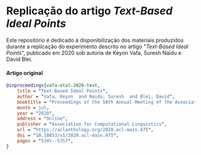 # **Replicação do artigo *Text-Based Ideal Points***

Este repositório é dedicado à disponibilização dos materiais produzidos durante a replicação do experimento descrito no artigo "*Text-Based Ideal Points*", publicado em 2020 sob autoria de Keyon Vafa, Suresh Naidu e David Blei.

#### **Artigo original**

```bibtex
@inproceedings{vafa-etal-2020-text,
    title = "Text-Based Ideal Points",
    author = "Vafa, Keyon  and Naidu, Suresh  and Blei, David",
    booktitle = "Proceedings of the 58th Annual Meeting of the Association for Computational Linguistics",
    month = jul,
    year = "2020",
    address = "Online",
    publisher = "Association for Computational Linguistics",
    url = "https://aclanthology.org/2020.acl-main.475",
    doi = "10.18653/v1/2020.acl-main.475",
    pages = "5345--5357",
}
```